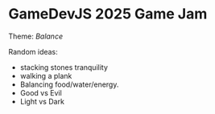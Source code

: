 # GameDevJS 2025 Game Jam

Theme: *Balance*

Random ideas:

- stacking stones tranquility
- walking a plank
- Balancing food/water/energy.
- Good vs Evil
- Light vs Dark
